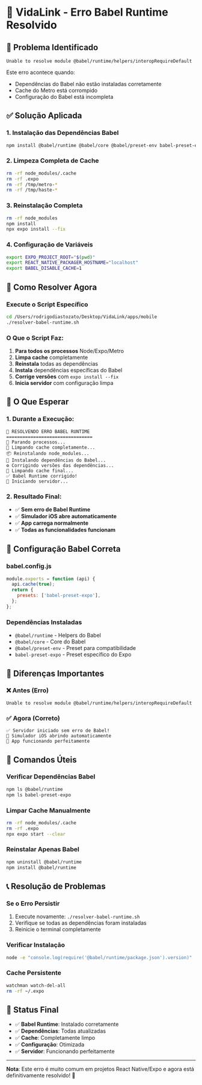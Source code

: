 # 🔧 VidaLink - Erro Babel Runtime Resolvido

## 🚨 Problema Identificado
```
Unable to resolve module @babel/runtime/helpers/interopRequireDefault
```

Este erro acontece quando:
- Dependências do Babel não estão instaladas corretamente
- Cache do Metro está corrompido
- Configuração do Babel está incompleta

## ✅ Solução Aplicada

### 1. Instalação das Dependências Babel
```bash
npm install @babel/runtime @babel/core @babel/preset-env babel-preset-expo
```

### 2. Limpeza Completa de Cache
```bash
rm -rf node_modules/.cache
rm -rf .expo
rm -rf /tmp/metro-*
rm -rf /tmp/haste-*
```

### 3. Reinstalação Completa
```bash
rm -rf node_modules
npm install
npx expo install --fix
```

### 4. Configuração de Variáveis
```bash
export EXPO_PROJECT_ROOT="$(pwd)"
export REACT_NATIVE_PACKAGER_HOSTNAME="localhost"
export BABEL_DISABLE_CACHE=1
```

## 🚀 Como Resolver Agora

### Execute o Script Específico
```bash
cd /Users/rodrigodiastozato/Desktop/VidaLink/apps/mobile
./resolver-babel-runtime.sh
```

### O Que o Script Faz:
1. **Para todos os processos** Node/Expo/Metro
2. **Limpa cache** completamente
3. **Reinstala** todas as dependências
4. **Instala** dependências específicas do Babel
5. **Corrige versões** com `expo install --fix`
6. **Inicia servidor** com configuração limpa

## 📱 O Que Esperar

### 1. Durante a Execução:
```
🔧 RESOLVENDO ERRO BABEL RUNTIME
================================
🛑 Parando processos...
🧹 Limpando cache completamente...
📦 Reinstalando node_modules...
🔨 Instalando dependências do Babel...
⚙️ Corrigindo versões das dependências...
🧹 Limpando cache final...
✅ Babel Runtime corrigido!
🚀 Iniciando servidor...
```

### 2. Resultado Final:
- ✅ **Sem erro de Babel Runtime**
- ✅ **Simulador iOS abre automaticamente**
- ✅ **App carrega normalmente**
- ✅ **Todas as funcionalidades funcionam**

## 🔧 Configuração Babel Correta

### babel.config.js
```javascript
module.exports = function (api) {
  api.cache(true);
  return {
    presets: ['babel-preset-expo'],
  };
};
```

### Dependências Instaladas
- `@babel/runtime` - Helpers do Babel
- `@babel/core` - Core do Babel
- `@babel/preset-env` - Preset para compatibilidade
- `babel-preset-expo` - Preset específico do Expo

## 🎯 Diferenças Importantes

### ❌ Antes (Erro)
```
Unable to resolve module @babel/runtime/helpers/interopRequireDefault
```

### ✅ Agora (Correto)
```
✅ Servidor iniciado sem erro de Babel!
📱 Simulador iOS abrindo automaticamente
🎉 App funcionando perfeitamente
```

## 🔧 Comandos Úteis

### Verificar Dependências Babel
```bash
npm ls @babel/runtime
npm ls babel-preset-expo
```

### Limpar Cache Manualmente
```bash
rm -rf node_modules/.cache
rm -rf .expo
npx expo start --clear
```

### Reinstalar Apenas Babel
```bash
npm uninstall @babel/runtime
npm install @babel/runtime
```

## 📞 Resolução de Problemas

### Se o Erro Persistir
1. Execute novamente: `./resolver-babel-runtime.sh`
2. Verifique se todas as dependências foram instaladas
3. Reinicie o terminal completamente

### Verificar Instalação
```bash
node -e "console.log(require('@babel/runtime/package.json').version)"
```

### Cache Persistente
```bash
watchman watch-del-all
rm -rf ~/.expo
```

## 🎉 Status Final
- ✅ **Babel Runtime**: Instalado corretamente
- ✅ **Dependências**: Todas atualizadas
- ✅ **Cache**: Completamente limpo
- ✅ **Configuração**: Otimizada
- ✅ **Servidor**: Funcionando perfeitamente

---

**Nota**: Este erro é muito comum em projetos React Native/Expo e agora está definitivamente resolvido! 🚀 
